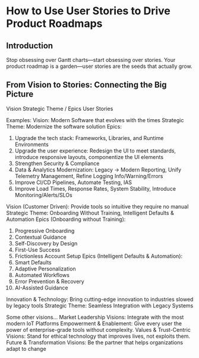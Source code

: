 ﻿# How to Use User Stories to Drive Product Roadmaps

## Introduction
Stop obsessing over Gantt charts—start obsessing over stories.
Your product roadmap is a garden—user stories are the seeds that actually grow.

## From Vision to Stories: Connecting the Big Picture
Vision
Strategic Theme / Epics
User Stories

Examples:
Vision: Modern Software that evolves with the times
Strategic Theme: Modernize the software solution
Epics:
1. Upgrade the tech stack: Frameworks, Libraries, and Runtime Environments
2. Upgrade the user experience: Redesign the UI to meet standards, introduce responsive layouts, componentize the UI elements
3. Strengthen Security & Compliance
4. Data & Analytics Modernization: Legacy -> Modern Reporting, Unify Telemetry Management, Refine Logging Info/Warning/Errors
5. Improve CI/CD Pipelines, Automate Testing, IAS
6. Improve Load Times, Response Rates, System Stability, Introduce Monitoring/Alerts/SLOs

Vision (Customer Driven): Provide tools so intuitive they require no manual
Strategic Theme: Onboarding Without Training, Intelligent Defaults & Automation
Epics (Onboarding without Training):
1. Progressive Onboarding
2. Contextual Guidance
3. Self-Discovery by Design
4. First-Use Success
5. Frictionless Account Setup
Epics (Intelligent Defaults & Automation):
1. Smart Defaults
2. Adaptive Personalization
3. Automated Workflows
4. Error Prevention & Recovery
5. AI-Assisted Guidance

Innovation & Technology: Bring cutting-edge innovation to industries slowed by legacy tools
Strategic Theme: Seamless Integration with Legacy Systems

Some other visions...
Market Leadership Visions: Integrate with the most modern IoT Platforms
Empowerment & Enablement: Give every user the power of enterprise-grade tools without complexity.
Values & Trust-Centric Visions: Stand for ethical technology that improves lives, not exploits them.
Future & Transformation Visions: Be the partner that helps organizations adapt to change